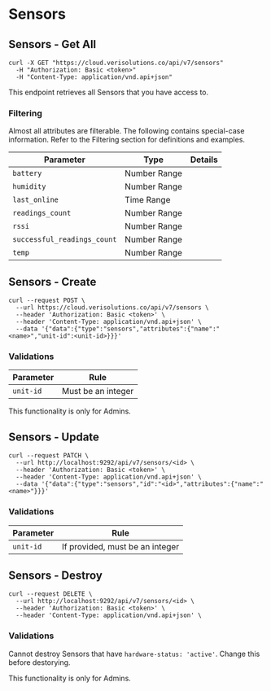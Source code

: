 # Sensors

## Sensors - Get All

```shell
curl -X GET "https://cloud.verisolutions.co/api/v7/sensors"
  -H "Authorization: Basic <token>"
  -H "Content-Type: application/vnd.api+json"
```

This endpoint retrieves all Sensors that you have access to.

### Filtering

Almost all attributes are filterable. The following contains special-case information. Refer to the Filtering section for definitions and examples.

Parameter | Type | Details
--------- | ---- | -----------
`battery` | Number Range
`humidity` | Number Range
`last_online` | Time Range
`readings_count` | Number Range
`rssi` | Number Range
`successful_readings_count` | Number Range
`temp` | Number Range

## Sensors - Create

```shell
curl --request POST \
  --url https://cloud.verisolutions.co/api/v7/sensors \
  --header 'Authorization: Basic <token>' \
  --header 'Content-Type: application/vnd.api+json' \
  --data '{"data":{"type":"sensors","attributes":{"name":"<name>","unit-id":<unit-id>}}}'
```

### Validations

Parameter | Rule
--------- | ----
`unit-id` | Must be an integer

<aside class="warning">
This functionality is only for Admins.
</aside>

## Sensors - Update

```shell
curl --request PATCH \
  --url http://localhost:9292/api/v7/sensors/<id> \
  --header 'Authorization: Basic <token>' \
  --header 'Content-Type: application/vnd.api+json' \
  --data '{"data":{"type":"sensors","id":"<id>","attributes":{"name":"<name>"}}}'
```

### Validations

Parameter | Rule
--------- | ----
`unit-id` | If provided, must be an integer

## Sensors - Destroy

```shell
curl --request DELETE \
  --url http://localhost:9292/api/v7/sensors/<id> \
  --header 'Authorization: Basic <token>' \
  --header 'Content-Type: application/vnd.api+json' \
```

### Validations

Cannot destroy Sensors that have `hardware-status: 'active'`. Change this before destorying.

<aside class="warning">
This functionality is only for Admins.
</aside>
